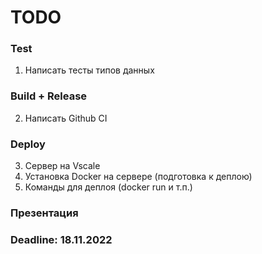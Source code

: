 # TODO

### Test
1. Написать тесты типов данных

### Build + Release
2. Написать Github CI

### Deploy
3. Сервер на Vscale
4. Установка Docker на сервере (подготовка к деплою)
5. Команды для деплоя (docker run и т.п.)

### Презентация

### Deadline: 18.11.2022
